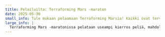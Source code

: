 ```yaml
---
title: Pelailuilta: Terraforming Mars -maraton
date: 2025-05-30
small_info: Tule mukaan pelaamaan Terraforming Marsia! Kaikki ovat tervetulleita, pelin opastus saatavilla.
large_info: |
  Terraforming Mars -maratonissa pelataan useampi kierros peliä, mahdollisuus kokeilla lisäosia ja keskustella strategioista. Aloittelijat ja kokeneet pelaajat tervetulleita! Tarjolla pientä purtavaa ja juotavaa. Voit tuoda myös oman peliversiosi mukaan.
---
```

